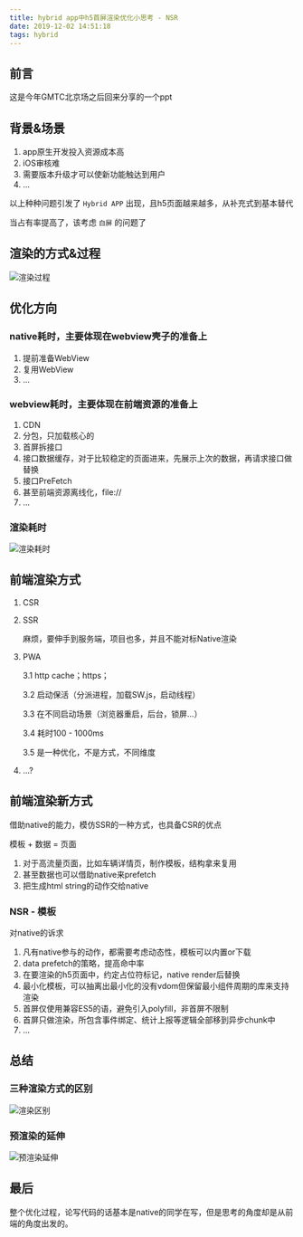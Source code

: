 ```yaml
---
title: hybrid app中h5首屏渲染优化小思考 - NSR
date: 2019-12-02 14:51:18
tags: hybrid
---
```

## 前言
这是今年GMTC北京场之后回来分享的一个ppt

## 背景&场景
1. app原⽣开发投⼊资源成本⾼
2. iOS审核难
3. 需要版本升级才可以使新功能触达到⽤户
4. ...

以上种种问题引发了 `Hybrid APP` 出现，且h5页面越来越多，从补充式到基本替代

当占有率提高了，该考虑 `白屏` 的问题了

## 渲染的方式&过程
![渲染过程](/images/article/hybrid/render.jpg)

## 优化方向
### native耗时，主要体现在webview壳子的准备上
1. 提前准备WebView
2. 复用WebView
3. ...

### webview耗时，主要体现在前端资源的准备上
1. CDN
2. 分包，只加载核⼼的
3. ⾸屏拆接⼝
4. 接⼝数据缓存，对于⽐较稳定的⻚⾯进来，先展示上次的数据，再请求接⼝做替换
5. 接⼝PreFetch
6. 甚⾄前端资源离线化，file://
7. …

### 渲染耗时
![渲染耗时](/images/article/hybrid/11111.jpg)

## 前端渲染方式
1. CSR
2. SSR

    麻烦，要伸⼿到服务端，项⽬也多，并且不能对标Native渲染
3. PWA

    3.1 http cache；https；
    
    3.2 启动保活（分派进程，加载SW.js，启动线程）
    
    3.3 在不同启动场景（浏览器重启，后台，锁屏…）
    
    3.4 耗时100 - 1000ms
    
    3.5 是⼀种优化，不是⽅式，不同维度

4. …?

## 前端渲染新方式
借助native的能⼒，模仿SSR的⼀种⽅式，也具备CSR的优点

模板 + 数据 = 页面

1. 对于⾼流量⻚⾯，⽐如⻋辆详情⻚，制作模板，结构拿来复⽤
2. 甚⾄数据也可以借助native来prefetch
3. 把⽣成html string的动作交给native

### NSR - 模板
对native的诉求
1. 凡有native参与的动作，都需要考虑动态性，模板可以内置or下载
2. data prefetch的策略，提⾼命中率
3. 在要渲染的h5⻚⾯中，约定占位符标记，native render后替换
4. 最⼩化模板，可以抽离出最⼩化的没有vdom但保留最⼩组件周期的库来⽀持渲染
5. ⾸屏仅使⽤兼容ES5的语，避免引⼊polyfill，⾮⾸屏不限制
6. ⾸屏只做渲染，所包含事件绑定、统计上报等逻辑全部移到异步chunk中
7. …

## 总结
### 三种渲染方式的区别
![渲染区别](/images/article/hybrid/22222.jpg)

### 预渲染的延伸
![预渲染延伸](/images/article/hybrid/333333.jpg)

## 最后
整个优化过程，论写代码的话基本是native的同学在写，但是思考的角度却是从前端的角度出发的。

